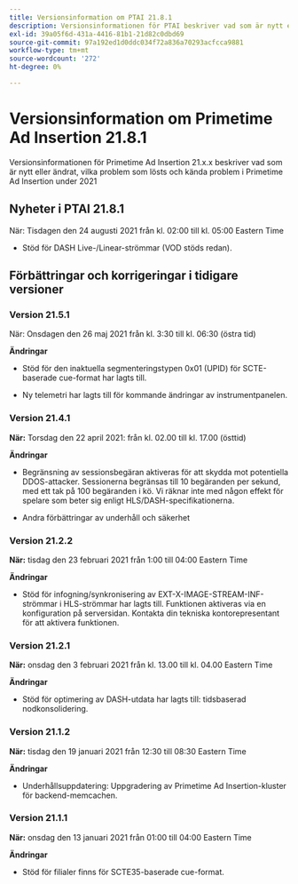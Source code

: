 ```yaml
---
title: Versionsinformation om PTAI 21.8.1
description: Versionsinformationen för PTAI beskriver vad som är nytt eller ändrat, de lösta och kända problemen i Primetime Ad Insertion under 2021.
exl-id: 39a05f6d-431a-4416-81b1-21d82c0dbd69
source-git-commit: 97a192ed1d0ddc034f72a836a70293acfcca9881
workflow-type: tm+mt
source-wordcount: '272'
ht-degree: 0%

---
```


# Versionsinformation om Primetime Ad Insertion 21.8.1

Versionsinformationen för Primetime Ad Insertion 21.x.x beskriver vad som är nytt eller ändrat, vilka problem som lösts och kända problem i Primetime Ad Insertion under 2021

<!---
Primetime Ad Insertion 21.9.1
When: Tuesday, September 7, 2021 from 02:30 AM to 05:30 AM EASTERN









What:  Primetime Ad Insertion 21.9.1

When:  Tuesday, September 7, 2021 from 02:30 AM to 05:30 AM Eastern Time

Changes:

* Updates to infrastructure components behind PTAI’s mediation and reporting components (Primetime Ads GUI)
-->

## Nyheter i PTAI 21.8.1

När: Tisdagen den 24 augusti 2021 från kl. 02:00 till kl. 05:00 Eastern Time

* Stöd för DASH Live-/Linear-strömmar (VOD stöds redan).

## Förbättringar och korrigeringar i tidigare versioner

### Version 21.5.1

När:  Onsdagen den 26 maj 2021 från kl. 3:30 till kl. 06:30 (östra tid)

**Ändringar**

* Stöd för den inaktuella segmenteringstypen 0x01 (UPID) för SCTE-baserade cue-format har lagts till.

* Ny telemetri har lagts till för kommande ändringar av instrumentpanelen.

### Version 21.4.1

**När:** Torsdag den 22 april 2021: från kl. 02.00 till kl. 17.00 (östtid)

**Ändringar**

* Begränsning av sessionsbegäran aktiveras för att skydda mot potentiella DDOS-attacker. Sessionerna begränsas till 10 begäranden per sekund, med ett tak på 100 begäranden i kö. Vi räknar inte med någon effekt för spelare som beter sig enligt HLS/DASH-specifikationerna.

* Andra förbättringar av underhåll och säkerhet

### Version 21.2.2

**När:** tisdag den 23 februari 2021 från 1:00 till 04:00 Eastern Time

**Ändringar**

* Stöd för infogning/synkronisering av EXT-X-IMAGE-STREAM-INF-strömmar i HLS-strömmar har lagts till. Funktionen aktiveras via en konfiguration på serversidan. Kontakta din tekniska kontorepresentant för att aktivera funktionen.

### Version 21.2.1

**När:** onsdag den 3 februari 2021 från kl. 13.00 till kl. 04.00 Eastern Time

**Ändringar**

* Stöd för optimering av DASH-utdata har lagts till: tidsbaserad nodkonsolidering.

### Version 21.1.2

**När:** tisdag den 19 januari 2021 från 12:30 till 08:30 Eastern Time

**Ändringar**

* Underhållsuppdatering: Uppgradering av Primetime Ad Insertion-kluster för backend-memcachen.

### Version 21.1.1

**När:** onsdag den 13 januari 2021 från 01:00 till 04:00 Eastern Time

**Ändringar**

* Stöd för filialer finns för SCTE35-baserade cue-format.
